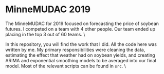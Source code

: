# MinneMUDAC 2019

The MinneMUDAC for 2019 focused on forecasting the price of soybean futures. I competed on a team
with 4 other people. Our team ended up placing in the top 3 out of 60 teams. \

In this repository, you will find the work that I did. All the code here was written by me. My primary responsibilities
were cleaning the data, estimating the effect that weather had on soybean yields, and creating ARIMA
and exponential smoothing models to be averaged into our final model. Most of the relevant scripts
can be found in ```src```. \